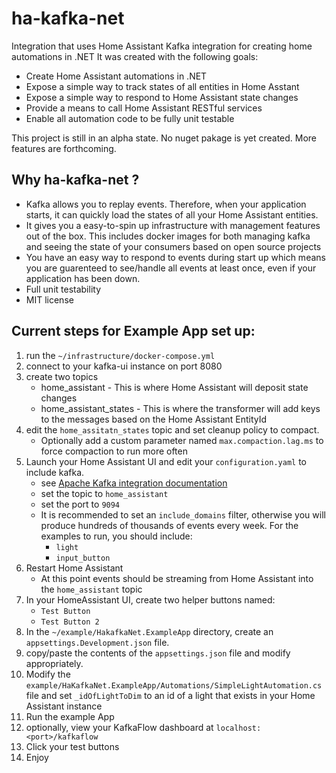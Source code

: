 # ha-kafka-net
Integration that uses Home Assistant Kafka integration for creating home automations in .NET
It was created with the following goals:
* Create Home Assistant automations in .NET
* Expose a simple way to track states of all entities in Home Asstant
* Expose a simple way to respond to Home Assistant state changes
* Provide a means to call Home Assistant RESTful services
* Enable all automation code to be fully unit testable

This project is still in an alpha state. No nuget pakage is yet created. More features are forthcoming.

## Why ha-kafka-net ?
* Kafka allows you to replay events. Therefore, when your application starts, it can quickly load the states of all your Home Assistant entities.
* It gives you a easy-to-spin up infrastructure with management features out of the box. This includes docker images for both managing kafka and seeing the state of your consumers based on open source projects
* You have an easy way to respond to events during start up which means you are guarenteed to see/handle all events at least once, even if your application has been down.
* Full unit testability
* MIT license

## Current steps for Example App set up:
1. run the `~/infrastructure/docker-compose.yml`
2. connect to your kafka-ui instance on port 8080
3. create two topics
   - home_assistant - This is where Home Assistant will deposit state changes
   - home_assistant_states - This is where the transformer will add keys to the messages based on the Home Assistant EntityId
4. edit the `home_assitatn_states` topic and set cleanup policy to compact.
   - Optionally add a custom parameter named `max.compaction.lag.ms` to force compaction to run more often
5. Launch your Home Assistant UI and edit your `configuration.yaml` to include kafka.
   - see [Apache Kafka integration documentation](https://www.home-assistant.io/integrations/apache_kafka/)
   - set the topic to `home_assistant`
   - set the port to `9094`
   - It is recommended to set an `include_domains` filter, otherwise you will produce hundreds of thousands of events every week. For the examples to run, you should include:
     - `light`
     - `input_button`
7. Restart Home Assistant
   - At this point events should be streaming from Home Assistant into the `home_assistant` topic
9. In your HomeAssistant UI, create two helper buttons named:
   - `Test Button`
   - `Test Button 2`
10. In the `~/example/HakafkaNet.ExampleApp` directory, create an `appsettings.Development.json` file.
11. copy/paste the contents of the `appsettings.json` file and modify appropriately.
12. Modify the `example/HaKafkaNet.ExampleApp/Automations/SimpleLightAutomation.cs` file and set `_idOfLightToDim` to an id of a light that exists in your Home Assistant instance
13. Run the example App
14. optionally, view your KafkaFlow dashboard at `localhost:<port>/kafkaflow`
15. Click your test buttons
16. Enjoy
